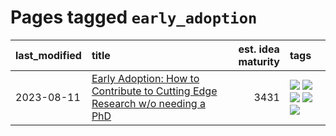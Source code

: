 # Pages tagged `early_adoption`

|last_modified|title|est. idea maturity|tags
|:---|:---|---:|:---|
|2023-08-11|[Early Adoption: How to Contribute to Cutting Edge Research w/o needing a PhD](../early_adoption_and_fomo.md)|3431|[![](https://img.shields.io/badge/tag-autobiographical-50c04b)](../tags/autobiographical.md) [![](https://img.shields.io/badge/tag-career_advice-7064e0)](../tags/career_advice.md) [![](https://img.shields.io/badge/tag-early_adoption-6819c6)](../tags/early_adoption.md) [![](https://img.shields.io/badge/tag-mentoring-11772b)](../tags/mentoring.md) [![](https://img.shields.io/badge/tag-reddit-5fba1d)](../tags/reddit.md)|